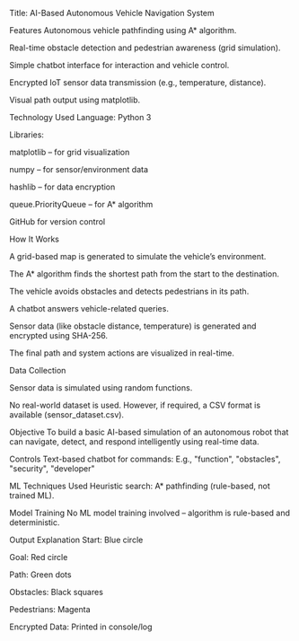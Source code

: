 Title: AI-Based Autonomous Vehicle Navigation System

Features
Autonomous vehicle pathfinding using A* algorithm.

Real-time obstacle detection and pedestrian awareness (grid simulation).

Simple chatbot interface for interaction and vehicle control.

Encrypted IoT sensor data transmission (e.g., temperature, distance).

Visual path output using matplotlib.

Technology Used
Language: Python 3

Libraries:

matplotlib – for grid visualization

numpy – for sensor/environment data

hashlib – for data encryption

queue.PriorityQueue – for A* algorithm

GitHub for version control

How It Works

A grid-based map is generated to simulate the vehicle’s environment.

The A* algorithm finds the shortest path from the start to the destination.

The vehicle avoids obstacles and detects pedestrians in its path.

A chatbot answers vehicle-related queries.

Sensor data (like obstacle distance, temperature) is generated and encrypted using SHA-256.

The final path and system actions are visualized in real-time.

Data Collection

Sensor data is simulated using random functions.

No real-world dataset is used. However, if required, a CSV format is available (sensor_dataset.csv).

Objective
To build a basic AI-based simulation of an autonomous robot that can navigate, detect, and respond intelligently using real-time data.

Controls
Text-based chatbot for commands: E.g., "function", "obstacles", "security", "developer"

ML Techniques Used
Heuristic search: A* pathfinding (rule-based, not trained ML).

Model Training
No ML model training involved – algorithm is rule-based and deterministic.

Output Explanation
Start: Blue circle

Goal: Red circle

Path: Green dots

Obstacles: Black squares

Pedestrians: Magenta

Encrypted Data: Printed in console/log
